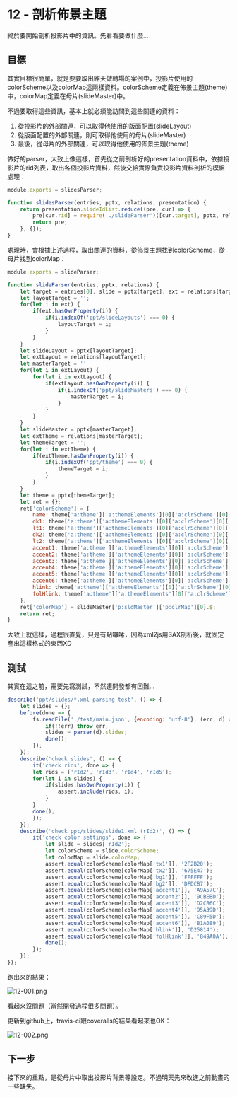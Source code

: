 # 12 - 剖析佈景主題

終於要開始剖析投影片中的資訊。先看看要做什麼...





## 目標

其實目標很簡單，就是要要取出昨天做轉場的案例中，投影片使用的colorScheme以及colorMap這兩樣資料。colorScheme定義在佈景主題(theme)中，colorMap定義在母片(slideMaster)中。

不過要取得這些資訊，基本上就必須能訪問到這些關連的資料：

1. 從投影片的外部關連，可以取得他使用的版面配置(slideLayout)
2. 從版面配置的外部關連，則可取得他使用的母片(slideMaster)
3. 最後，從母片的外部關連，可以取得他使用的佈景主題(theme)

做好的parser，大致上像這樣，首先從之前剖析好的presentation資料中，依據投影片的rid列表，取出各個投影片資料，然後交給實際負責投影片資料剖析的模組處理：

```javascript
module.exports = slidesParser;

function slidesParser(entries, pptx, relations, presentation) {
	return presentation.slideIdList.reduce((pre, cur) => {
		pre[cur.rid] = require('./slideParser')([cur.target], pptx, relations);
		return pre;
	}, {});
}
```

處理時，會根據上述過程，取出關連的資料，從佈景主題找到colorScheme，從母片找到colorMap：

```javascript
module.exports = slideParser;

function slideParser(entries, pptx, relations) {
	let target = entries[0], slide = pptx[target], ext = relations[target];
	let layoutTarget = '';
	for(let i in ext) {
		if(ext.hasOwnProperty(i)) {
			if(i.indexOf('ppt/slideLayouts') === 0) {
				layoutTarget = i;
			}
		}
	}
	let slideLayout = pptx[layoutTarget];
	let extLayout = relations[layoutTarget];
	let masterTarget = ''
	for(let i in extLayout) {
		for(let i in extLayout) {
			if(extLayout.hasOwnProperty(i)) {
				if(i.indexOf('ppt/slideMasters') === 0) {
					masterTarget = i;
				}
			}
		}
	}
	let slideMaster = pptx[masterTarget];
	let extTheme = relations[masterTarget];
	let themeTarget = '';
	for(let i in extTheme) {
		if(extTheme.hasOwnProperty(i)) {
			if(i.indexOf('ppt/theme') === 0) {
				themeTarget = i;
			}
		}
	}
	let theme = pptx[themeTarget];
	let ret = {};
	ret['colorScheme'] = {
		name: theme['a:theme']['a:themeElements'][0]['a:clrScheme'][0].$.name,
		dk1: theme['a:theme']['a:themeElements'][0]['a:clrScheme'][0]['a:dk1'][0]['a:srgbClr'][0].$.val,
		lt1: theme['a:theme']['a:themeElements'][0]['a:clrScheme'][0]['a:lt1'][0]['a:srgbClr'][0].$.val,
		dk2: theme['a:theme']['a:themeElements'][0]['a:clrScheme'][0]['a:dk2'][0]['a:srgbClr'][0].$.val,
		lt2: theme['a:theme']['a:themeElements'][0]['a:clrScheme'][0]['a:lt2'][0]['a:srgbClr'][0].$.val,
		accent1: theme['a:theme']['a:themeElements'][0]['a:clrScheme'][0]['a:accent1'][0]['a:srgbClr'][0].$.val,
		accent2: theme['a:theme']['a:themeElements'][0]['a:clrScheme'][0]['a:accent2'][0]['a:srgbClr'][0].$.val,
		accent3: theme['a:theme']['a:themeElements'][0]['a:clrScheme'][0]['a:accent3'][0]['a:srgbClr'][0].$.val,
		accent4: theme['a:theme']['a:themeElements'][0]['a:clrScheme'][0]['a:accent4'][0]['a:srgbClr'][0].$.val,
		accent5: theme['a:theme']['a:themeElements'][0]['a:clrScheme'][0]['a:accent5'][0]['a:srgbClr'][0].$.val,
		accent6: theme['a:theme']['a:themeElements'][0]['a:clrScheme'][0]['a:accent6'][0]['a:srgbClr'][0].$.val,
		hlink: theme['a:theme']['a:themeElements'][0]['a:clrScheme'][0]['a:hlink'][0]['a:srgbClr'][0].$.val,
		folHlink: theme['a:theme']['a:themeElements'][0]['a:clrScheme'][0]['a:folHlink'][0]['a:srgbClr'][0].$.val
	};
	ret['colorMap'] = slideMaster['p:sldMaster']['p:clrMap'][0].$;
	return ret;
}
```

大致上就這樣，過程很直覺，只是有點囉嗦，因為xml2js用SAX剖析後，就固定產出這樣格式的東西XD





## 測試

其實在這之前，需要先寫測試，不然連開發都有困難...

```javascript
describe('ppt/slides/*.xml parsing test', () => {
	let slides = {};
	before(done => {
		fs.readFile('./test/main.json', {encoding: 'utf-8'}, (err, d) => {
			if(!!err) throw err;
			slides = parser(d).slides;
			done();
		});
	});
	describe('check slides', () => {
		it('check rids', done => {
		let rids = ['rId2', 'rId3', 'rId4', 'rId5'];
		for(let i in slides) {
			if(slides.hasOwnProperty(i)) {
				assert.include(rids, i);
			}
		}
		done();
		});
	});
	describe('check ppt/slides/slide1.xml (rId2)', () => {
		it('check color settings', done => {
			let slide = slides['rId2'];
			let colorScheme = slide.colorScheme;
			let colorMap = slide.colorMap;
			assert.equal(colorScheme[colorMap['tx1']], '2F2B20');
			assert.equal(colorScheme[colorMap['tx2']], '675E47');
			assert.equal(colorScheme[colorMap['bg1']], 'FFFFFF');
			assert.equal(colorScheme[colorMap['bg2']], 'DFDCB7');
			assert.equal(colorScheme[colorMap['accent1']], 'A9A57C');
			assert.equal(colorScheme[colorMap['accent2']], '9CBEBD');
			assert.equal(colorScheme[colorMap['accent3']], 'D2CB6C');
			assert.equal(colorScheme[colorMap['accent4']], '95A39D');
			assert.equal(colorScheme[colorMap['accent5']], 'C89F5D');
			assert.equal(colorScheme[colorMap['accent6']], 'B1A089');
			assert.equal(colorScheme[colorMap['hlink']], 'D25814');
			assert.equal(colorScheme[colorMap['folHlink']], '849A0A');
			done();
		});
	});
});
```

跑出來的結果：

![12-001.png](https://s3-ap-southeast-1.amazonaws.com/fillanoimages/ironman2016/12-001.png)

看起來沒問題（當然開發過程很多問題）。

更新到github上，travis-ci跟coveralls的結果看起來也OK：

![12-002.png](https://s3-ap-southeast-1.amazonaws.com/fillanoimages/ironman2016/12-002.png)

## 下一步

接下來的重點，是從母片中取出投影片背景等設定。不過明天先來改進之前動畫的一些缺失。








